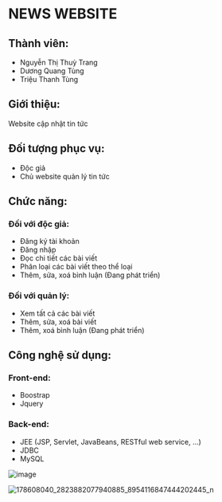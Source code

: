# NEWS WEBSITE

## Thành viên:

- Nguyễn Thị Thuỳ Trang
- Dương Quang Tùng
- Triệu Thanh Tùng

## Giới thiệu:

Website cập nhật tin tức

## Đối tượng phục vụ:

- Độc giả
- Chủ website quản lý tin tức

## Chức năng:
### Đối với độc giả:

- Đăng ký tài khoản
- Đăng nhập
- Đọc chi tiết các bài viết
- Phân loại các bài viết theo thể loại
- Thêm, sửa, xoá bình luận (Đang phát triển)

### Đối với quản lý:

- Xem tất cả các bài viết
- Thêm, sửa, xoá bài viết
- Thêm, xoá bình luận (Đang phát triển)

## Công nghệ sử dụng:

### Front-end:
- Boostrap
- Jquery
### Back-end:
- JEE (JSP, Servlet, JavaBeans, RESTful web service, ...)
- JDBC
- MySQL

![image](https://user-images.githubusercontent.com/67427236/112013167-69032d00-8b5c-11eb-9ee1-2c188a4798a4.png)


![178608040_2823882077940885_8954116847444202445_n](https://user-images.githubusercontent.com/67427236/116147700-3ecbfe80-a70a-11eb-81f2-8bfa544d24d4.png)
